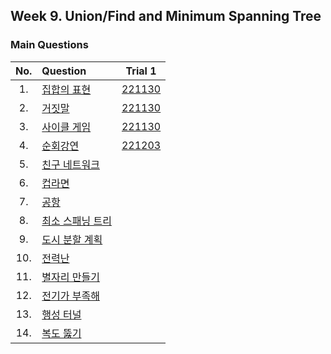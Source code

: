 ## Week 9. Union/Find and Minimum Spanning Tree


### Main Questions
|No.  |Question|Trial 1|
|:---:|:-------|:-----:|
|1.   |[집합의 표현](https://www.acmicpc.net/problem/1717)| [221130](https://github.com/JoonHyeok-hozy-Kim/algorithm_study/blob/main/BaekJoon/Solutions/Week10/MainQuestions/Sol_01_221129_1717_cheated.py) |
|2.   |[거짓말](https://www.acmicpc.net/problem/1043)| [221130](https://github.com/JoonHyeok-hozy-Kim/algorithm_study/blob/main/BaekJoon/Solutions/Week10/MainQuestions/Sol_02_221130_1043.py) |
|3.   |[사이클 게임](https://www.acmicpc.net/problem/20040)| [221130](https://github.com/JoonHyeok-hozy-Kim/algorithm_study/blob/main/BaekJoon/Solutions/Week10/MainQuestions/Sol_03_221130_20040.py) |
|4.   |[순회강연](https://www.acmicpc.net/problem/2109)| [221203](https://github.com/JoonHyeok-hozy-Kim/algorithm_study/blob/main/BaekJoon/Solutions/Week10/MainQuestions/Sol_04_221203_2109.py) |
|5.   |[친구 네트워크](https://www.acmicpc.net/problem/4195)| [](https://github.com/JoonHyeok-hozy-Kim/algorithm_study/blob/main/BaekJoon/Solutions/Week10/MainQuestions/Sol.py) |
|6.   |[컵라면](https://www.acmicpc.net/problem/1781)| [](https://github.com/JoonHyeok-hozy-Kim/algorithm_study/blob/main/BaekJoon/Solutions/Week10/MainQuestions/Sol.py) |
|7.   |[공항](https://www.acmicpc.net/problem/10775)| [](https://github.com/JoonHyeok-hozy-Kim/algorithm_study/blob/main/BaekJoon/Solutions/Week10/MainQuestions/Sol.py) |
|8.   |[최소 스패닝 트리](https://www.acmicpc.net/problem/1197)| [](https://github.com/JoonHyeok-hozy-Kim/algorithm_study/blob/main/BaekJoon/Solutions/Week10/MainQuestions/Sol.py) |
|9.   |[도시 분할 계획](https://www.acmicpc.net/problem/1647)| [](https://github.com/JoonHyeok-hozy-Kim/algorithm_study/blob/main/BaekJoon/Solutions/Week10/MainQuestions/Sol.py) |
|10.  |[전력난](https://www.acmicpc.net/problem/6497)| [](https://github.com/JoonHyeok-hozy-Kim/algorithm_study/blob/main/BaekJoon/Solutions/Week10/MainQuestions/Sol.py) |
|11.  |[별자리 만들기](https://www.acmicpc.net/problem/4386)| [](https://github.com/JoonHyeok-hozy-Kim/algorithm_study/blob/main/BaekJoon/Solutions/Week10/MainQuestions/Sol.py) |
|12.  |[전기가 부족해](https://www.acmicpc.net/problem/10423)| [](https://github.com/JoonHyeok-hozy-Kim/algorithm_study/blob/main/BaekJoon/Solutions/Week10/MainQuestions/Sol.py) |
|13.  |[행성 터널](https://www.acmicpc.net/problem/2887)| [](https://github.com/JoonHyeok-hozy-Kim/algorithm_study/blob/main/BaekJoon/Solutions/Week10/MainQuestions/Sol.py) |
|14.  |[복도 뚫기](https://www.acmicpc.net/problem/9373)| [](https://github.com/JoonHyeok-hozy-Kim/algorithm_study/blob/main/BaekJoon/Solutions/Week10/MainQuestions/Sol.py) |

